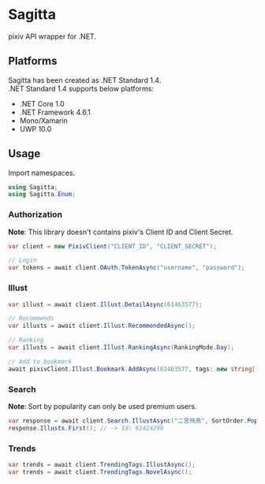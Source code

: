 # Sagitta

pixiv API wrapper for .NET.  


## Platforms
Sagitta has been created as .NET Standard 1.4.  
.NET Standard 1.4 supports below platforms:

* .NET Core 1.0
* .NET Framework 4.6.1
* Mono/Xamarin
* UWP 10.0

## Usage

Import namespaces.

```csharp
using Sagitta;
using Sagitta.Enum;
```

### Authorization

**Note**: This library doesn't contains pixiv's Client ID and Client Secret.

```csharp
var client = new PixivClient("CLIENT_ID", "CLIENT_SECRET");

// Login
var tokens = await client.OAuth.TokenAsync("username", "password");
```

### Illust

```csharp
var illust = await client.Illust.DetailAsync(61463577);

// Recommends
var illusts = await client.Illust.RecommendedAsync();

// Ranking
var illusts = await client.Illust.RankingAsync(RankingMode.Day);

// Add to bookmark
await pixivClient.Illust.Bookmark.AddAsync(61463577, tags: new string[] {"艦これ", "ゆるい艦これ"});
```

### Search

**Note**: Sort by popularity can only be used premium users.

```csharp
var response = await client.Search.IllustAsync("二宮飛鳥", SortOrder.PopularDesc, Duration.LastWeek);
response.Illusts.First(); // -> Id: 61424296
```

### Trends

```csharp
var trends = await client.TrendingTags.IllustAsync();
var trends = await client.TrendingTags.NovelAsync();
```